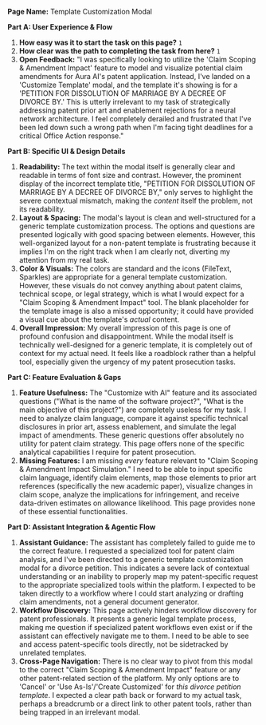 **Page Name:** Template Customization Modal

**Part A: User Experience & Flow**
1.  **How easy was it to start the task on this page?** `1`
2.  **How clear was the path to completing the task from here?** `1`
3.  **Open Feedback:** "I was specifically looking to utilize the 'Claim Scoping & Amendment Impact' feature to model and visualize potential claim amendments for Aura AI's patent application. Instead, I've landed on a 'Customize Template' modal, and the template it's showing is for a 'PETITION FOR DISSOLUTION OF MARRIAGE BY A DECREE OF DIVORCE BY.' This is utterly irrelevant to my task of strategically addressing patent prior art and enablement rejections for a neural network architecture. I feel completely derailed and frustrated that I've been led down such a wrong path when I'm facing tight deadlines for a critical Office Action response."

**Part B: Specific UI & Design Details**
1.  **Readability:** The text within the modal itself is generally clear and readable in terms of font size and contrast. However, the prominent display of the incorrect template title, "PETITION FOR DISSOLUTION OF MARRIAGE BY A DECREE OF DIVORCE BY," only serves to highlight the severe contextual mismatch, making the *content* itself the problem, not its readability.
2.  **Layout & Spacing:** The modal's layout is clean and well-structured for a generic template customization process. The options and questions are presented logically with good spacing between elements. However, this well-organized layout for a non-patent template is frustrating because it implies I'm on the right track when I am clearly not, diverting my attention from my real task.
3.  **Color & Visuals:** The colors are standard and the icons (FileText, Sparkles) are appropriate for a general template customization. However, these visuals do not convey anything about patent claims, technical scope, or legal strategy, which is what I would expect for a "Claim Scoping & Amendment Impact" tool. The blank placeholder for the template image is also a missed opportunity; it could have provided a visual cue about the template's *actual* content.
4.  **Overall Impression:** My overall impression of this page is one of profound confusion and disappointment. While the modal itself is technically well-designed for a generic template, it is completely out of context for my actual need. It feels like a roadblock rather than a helpful tool, especially given the urgency of my patent prosecution tasks.

**Part C: Feature Evaluation & Gaps**
1.  **Feature Usefulness:** The "Customize with AI" feature and its associated questions ("What is the name of the software project?", "What is the main objective of this project?") are completely useless for my task. I need to analyze claim language, compare it against specific technical disclosures in prior art, assess enablement, and simulate the legal impact of amendments. These generic questions offer absolutely no utility for patent claim strategy. This page offers none of the specific analytical capabilities I require for patent prosecution.
2.  **Missing Features:** I am missing *every* feature relevant to "Claim Scoping & Amendment Impact Simulation." I need to be able to input specific claim language, identify claim elements, map those elements to prior art references (specifically the new academic paper), visualize changes in claim scope, analyze the implications for infringement, and receive data-driven estimates on allowance likelihood. This page provides none of these essential functionalities.

**Part D: Assistant Integration & Agentic Flow**
1.  **Assistant Guidance:** The assistant has completely failed to guide me to the correct feature. I requested a specialized tool for patent claim analysis, and I've been directed to a generic template customization modal for a divorce petition. This indicates a severe lack of contextual understanding or an inability to properly map my patent-specific request to the appropriate specialized tools within the platform. I expected to be taken directly to a workflow where I could start analyzing or drafting claim amendments, not a general document generator.
2.  **Workflow Discovery:** This page actively hinders workflow discovery for patent professionals. It presents a generic legal template process, making me question if specialized patent workflows even exist or if the assistant can effectively navigate me to them. I need to be able to see and access patent-specific tools directly, not be sidetracked by unrelated templates.
3.  **Cross-Page Navigation:** There is no clear way to pivot from this modal to the correct "Claim Scoping & Amendment Impact" feature or any other patent-related section of the platform. My only options are to 'Cancel' or 'Use As-Is'/'Create Customized' for *this divorce petition template*. I expected a clear path back or forward to my actual task, perhaps a breadcrumb or a direct link to other patent tools, rather than being trapped in an irrelevant modal.